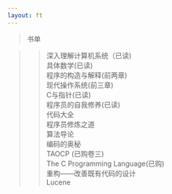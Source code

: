 ```yaml
---
layout: ft
---
```

>书单

>>深入理解计算机系统（已读)   
>>具体数学(已读)   
>>程序的构造与解释(前两章)   
>>现代操作系统(前三章)   
>>C与指针(已读)   
>>程序员的自我修养(已读)   
>>代码大全    
>>程序员修炼之道    
>>算法导论   
>>编码的奥秘    
>>TAOCP (已购卷三)    
>>The C Programming Language(已购)    
>>重构——改善既有代码的设计    
>>Lucene   
